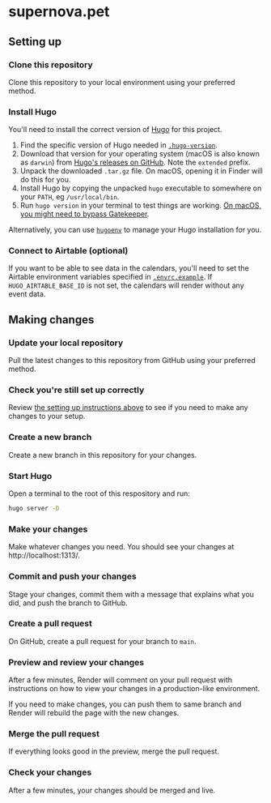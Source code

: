 # supernova.pet

## Setting up

### Clone this repository

Clone this repository to your local environment using your preferred method.

### Install Hugo

You'll need to install the correct version of [Hugo](https://gohugo.io/) for
this project.

1. Find the specific version of Hugo needed in [`.hugo-version`](.hugo-version).
2. Download that version for your operating system (macOS is also known as
   `darwin`) from
   [Hugo's releases on GitHub](https://github.com/gohugoio/hugo/releases). Note
   the `extended` prefix.
3. Unpack the downloaded `.tar.gz` file. On macOS, opening it in Finder will do
   this for you.
4. Install Hugo by copying the unpacked `hugo` executable to somewhere on your
   `PATH`, eg `/usr/local/bin`.
5. Run `hugo version` in your terminal to test things are working.
   [On macOS, you might need to bypass Gatekeeper](https://support.apple.com/en-us/HT202491).

Alternatively, you can use [`hugoenv`](https://github.com/erbridge/hugoenv) to
manage your Hugo installation for you.

### Connect to Airtable (optional)

If you want to be able to see data in the calendars, you'll need to set the
Airtable environment variables specified in [`.envrc.example`](.envrc.example).
If `HUGO_AIRTABLE_BASE_ID` is not set, the calendars will render without any
event data.

## Making changes

### Update your local repository

Pull the latest changes to this repository from GitHub using your preferred
method.

### Check you're still set up correctly

Review [the setting up instructions above](#setting-up) to see if you need to
make any changes to your setup.

### Create a new branch

Create a new branch in this repository for your changes.

### Start Hugo

Open a terminal to the root of this respository and run:

```sh
hugo server -D
```

### Make your changes

Make whatever changes you need. You should see your changes at
http://localhost:1313/.

### Commit and push your changes

Stage your changes, commit them with a message that explains what you did, and
push the branch to GitHub.

### Create a pull request

On GitHub, create a pull request for your branch to `main`.

### Preview and review your changes

After a few minutes, Render will comment on your pull request with instructions
on how to view your changes in a production-like environment.

If you need to make changes, you can push them to same branch and Render will
rebuild the page with the new changes.

### Merge the pull request

If everything looks good in the preview, merge the pull request.

### Check your changes

After a few minutes, your changes should be merged and live.
